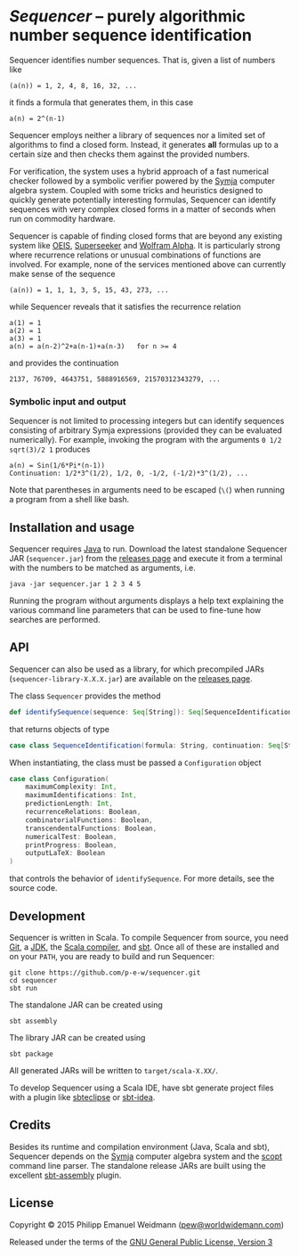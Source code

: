 # *Sequencer* – purely algorithmic number sequence identification

Sequencer identifies number sequences. That is, given a list of numbers like

```
(a(n)) = 1, 2, 4, 8, 16, 32, ...
```

it finds a formula that generates them, in this case

```
a(n) = 2^(n-1)
```

Sequencer employs neither a library of sequences nor a limited set of algorithms to find a closed form. Instead, it generates **all** formulas up to a certain size and then checks them against the provided numbers.

For verification, the system uses a hybrid approach of a fast numerical checker followed by a symbolic verifier powered by the [Symja](https://bitbucket.org/axelclk/symja_android_library/wiki/Home) computer algebra system. Coupled with some tricks and heuristics designed to quickly generate potentially interesting formulas, Sequencer can identify sequences with very complex closed forms in a matter of seconds when run on commodity hardware.

Sequencer is capable of finding closed forms that are beyond any existing system like [OEIS](http://oeis.org/), [Superseeker](http://oeis.org/ol.html) and [Wolfram Alpha](http://www.wolframalpha.com/). It is particularly strong where recurrence relations or unusual combinations of functions are involved. For example, none of the services mentioned above can currently make sense of the sequence

```
(a(n)) = 1, 1, 1, 3, 5, 15, 43, 273, ...
```

while Sequencer reveals that it satisfies the recurrence relation

```
a(1) = 1
a(2) = 1
a(3) = 1
a(n) = a(n-2)^2+a(n-1)+a(n-3)   for n >= 4
```

and provides the continuation

```
2137, 76709, 4643751, 5888916569, 21570312343279, ...
```

### Symbolic input and output

Sequencer is not limited to processing integers but can identify sequences consisting of arbitrary Symja expressions (provided they can be evaluated numerically). For example, invoking the program with the arguments `0 1/2 sqrt(3)/2 1` produces

```
a(n) = Sin(1/6*Pi*(n-1))
Continuation: 1/2*3^(1/2), 1/2, 0, -1/2, (-1/2)*3^(1/2), ...
```

Note that parentheses in arguments need to be escaped (`\(`) when running a program from a shell like bash.

## Installation and usage

Sequencer requires [Java](https://www.java.com) to run. Download the latest standalone Sequencer JAR (`sequencer.jar`) from the [releases page](https://github.com/p-e-w/sequencer/releases) and execute it from a terminal with the numbers to be matched as arguments, i.e.

```
java -jar sequencer.jar 1 2 3 4 5
```

Running the program without arguments displays a help text explaining the various command line parameters that can be used to fine-tune how searches are performed.

## API

Sequencer can also be used as a library, for which precompiled JARs (`sequencer-library-X.X.X.jar`) are available on the [releases page](https://github.com/p-e-w/sequencer/releases).

The class `Sequencer` provides the method

```scala
def identifySequence(sequence: Seq[String]): Seq[SequenceIdentification]
```

that returns objects of type

```scala
case class SequenceIdentification(formula: String, continuation: Seq[String])
```

When instantiating, the class must be passed a `Configuration` object

```scala
case class Configuration(
	maximumComplexity: Int,
	maximumIdentifications: Int,
	predictionLength: Int,
	recurrenceRelations: Boolean,
	combinatorialFunctions: Boolean,
	transcendentalFunctions: Boolean,
	numericalTest: Boolean,
	printProgress: Boolean,
	outputLaTeX: Boolean
)
```

that controls the behavior of `identifySequence`. For more details, see the source code.

## Development

Sequencer is written in Scala. To compile Sequencer from source, you need [Git](http://www.git-scm.com/), a [JDK](http://www.oracle.com/technetwork/java/index.html), the [Scala compiler](http://www.scala-lang.org/), and [sbt](http://www.scala-sbt.org/). Once all of these are installed and on your `PATH`, you are ready to build and run Sequencer:

```
git clone https://github.com/p-e-w/sequencer.git
cd sequencer
sbt run
```

The standalone JAR can be created using

```
sbt assembly
```

The library JAR can be created using

```
sbt package
```

All generated JARs will be written to `target/scala-X.XX/`.

To develop Sequencer using a Scala IDE, have sbt generate project files with a plugin like [sbteclipse](https://github.com/typesafehub/sbteclipse) or [sbt-idea](https://github.com/mpeltonen/sbt-idea).

## Credits

Besides its runtime and compilation environment (Java, Scala and sbt), Sequencer depends on the [Symja](https://bitbucket.org/axelclk/symja_android_library/wiki/Home) computer algebra system and the [scopt](https://github.com/scopt/scopt) command line parser. The standalone release JARs are built using the excellent [sbt-assembly](https://github.com/sbt/sbt-assembly) plugin.

## License

Copyright © 2015 Philipp Emanuel Weidmann (<pew@worldwidemann.com>)

Released under the terms of the [GNU General Public License, Version 3](https://gnu.org/licenses/gpl.html)

